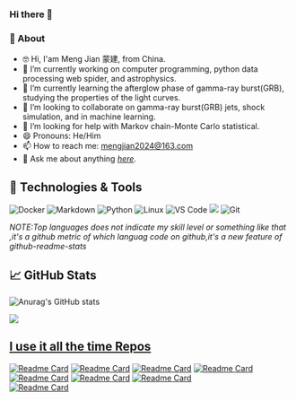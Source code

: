 ### Hi there 👋

### 🚀 About 
- 🤓 Hi, I'am Meng Jian 蒙建, from China.
- 🔭 I’m currently working on computer programming, python data processing web spider, and astrophysics.
- 🌱 I’m currently learning the afterglow phase of gamma-ray burst(GRB), studying the properties of the light curves.
- 👯 I’m looking to collaborate on gamma-ray burst(GRB) jets, shock simulation, and in machine learning.
- 🤔 I’m looking for help with Markov chain-Monte Carlo statistical.
- 😄 Pronouns: He/Him
- 📫 How to reach me: <mengjian2024@163.com>
- 💬 Ask me about anything *[here](https://blog.csdn.net)*.

## 🔧 Technologies & Tools
![Docker](https://img.shields.io/badge/-Docker-blue?style=flat-circle&logo=Docker)
![Markdown](https://img.shields.io/badge/-Markdown-black?style=flat-circle&logo=markdown)
![Python](https://img.shields.io/badge/-Python-yellow?style=flat-circle&logo=Python)
![Linux](https://img.shields.io/badge/-Linux-gray?style=flat-circle&logo=Linux)
![VS Code](https://img.shields.io/badge/-VSCode-blue?style=flat-circle&logo=VSCode)
![](https://img.shields.io/badge/-GitHub-black?style=flat-circle&logo=GitHub)
![Git](https://img.shields.io/badge/-Git-yellow?style=flat-circle&logo=git)

*NOTE:Top languages does not indicate my skill level or something like that ,it's a github metric of which languag code on github,it's a new feature of github-readme-stats*
 ## 📈 GitHub Stats
![Anurag's GitHub stats](https://github-readme-stats.vercel.app/api?username=mengjian2024&show_icons=true&theme=dark)

<a href="https://github.com/mengjian2024/mengjian2024">
  <img align="center" src="https://github-readme-stats.vercel.app/api/top-langs/?username=mengjian2024&hide=java,html,tex&title_color=ffffff&text_color=c9cacc&icon_color=2bbc8a&bg_color=1d1f21&langs_count=3" />

## I use it all the time Repos
[![Readme Card](https://github-readme-stats.vercel.app/api/pin/?username=mengjian2024&repo=popsynth&theme=dark&show_icons=true)](https://github.com/mengjian2024/popsynth)
[![Readme Card](https://github-readme-stats.vercel.app/api/pin/?username=mengjian2024&repo=threeML&theme=dark&show_icons=true)](https://github.com/mengjian2024/threeML)
[![Readme Card](https://github-readme-stats.vercel.app/api/pin/?username=mengjian2024&repo=computational_astrophysics&theme=dark&show_icons=true)](https://github.com/mengjian2024/computational_astrophysics)
 [![Readme Card](https://github-readme-stats.vercel.app/api/pin/?username=mengjian2024&repo=Swift-Analysis&theme=dark&show_icons=true)](https://github.com/mengjian2024/Swift-Analysis )
[![Readme Card](https://github-readme-stats.vercel.app/api/pin/?username=mengjian2024&repo=scientific_python_notebooks&theme=dark&show_icons=true)](https://github.com/mengjian2024/scientific_python_notebooks)
[![Readme Card](https://github-readme-stats.vercel.app/api/pin/?username=mengjian2024&repo=Probabilistic-Programming-and-Bayesian-Methods-for-Hackers&theme=dark&show_icons=true)](https://github.com/mengjian2024/Probabilistic-Programming-and-Bayesian-Methods-for-Hackers)
[![Readme Card](https://github-readme-stats.vercel.app/api/pin/?username=mengjian2024&repo=astromodels&theme=dark&show_icons=true)](https://github.com/mengjian2024/astromodels)  
[![Readme Card](https://github-readme-stats.vercel.app/api/pin/?username=mengjian2024&repo=live_docs&theme=dark&show_icons=true)](https://github.com/mengjian2024/live_docs)   
 

